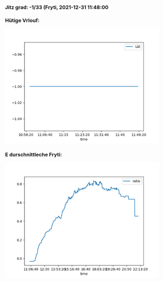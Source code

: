 ### Jitz grad: -1/33 (Fryti, 2021-12-31 11:48:00

### Hütige Vrlouf:
![Graph](Today.png)

### E durschnittleche Fryti:
![Graph](Fryti.png)